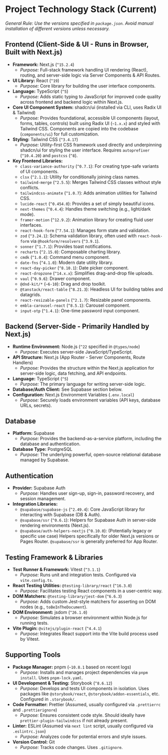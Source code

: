 # Project Technology Stack (Current)

_General Rule: Use the versions specified in `package.json`. Avoid manual installation of different versions unless necessary._

## Frontend (Client-Side & UI - Runs in Browser, Built with Next.js)

*   **Framework:** Next.js (`^15.2.4`)
    *   _Purpose:_ Full-stack framework handling UI rendering (React), routing, and server-side logic via Server Components & API Routes.
*   **UI Library:** React (`^19`)
    *   _Purpose:_ Core library for building the user interface components.
*   **Language:** TypeScript (`^5`)
    *   _Purpose:_ Adds static typing to JavaScript for improved code quality across frontend and backend logic within Next.js.
*   **Core UI Component System:** shadcn/ui (installed via CLI, uses Radix UI & Tailwind)
    *   _Purpose:_ Provides foundational, accessible UI components (layout, forms, tables, controls) built using Radix UI (`~1.x.x`) and styled with Tailwind CSS. Components are copied into the codebase (`components/ui`) for full customization.
*   **Styling:** Tailwind CSS (`^3.4.17`)
    *   _Purpose:_ Utility-first CSS framework used directly and underpinning shadcn/ui for styling the user interface. Requires `autoprefixer` (`^10.4.20`) and `postcss` (`^8`).
*   **Key Frontend Libraries:**
    *   `class-variance-authority` (`^0.7.1`): For creating type-safe variants of UI components.
    *   `clsx` (`^2.1.1`): Utility for conditionally joining class names.
    *   `tailwind-merge` (`^2.5.5`): Merges Tailwind CSS classes without style conflicts.
    *   `tailwindcss-animate` (`^1.0.7`): Adds animation utilities for Tailwind CSS.
    *   `lucide-react` (`^0.454.0`): Provides a set of simply beautiful icons.
    *   `next-themes` (`^0.4.4`): Handles theme switching (e.g., light/dark mode).
    *   `framer-motion` (`^12.9.2`): Animation library for creating fluid user interfaces.
    *   `react-hook-form` (`^7.54.1`): Manages form state and validation.
    *   `zod` (`^3.24.1`): Schema validation library, often used with `react-hook-form` via `@hookform/resolvers` (`^3.9.1`).
    *   `sonner` (`^1.7.1`): Provides toast notifications.
    *   `recharts` (`^2.15.0`): Composable charting library.
    *   `cmdk` (`^1.0.4`): Command menu component.
    *   `date-fns` (`^4.1.0`): Modern date utility library.
    *   `react-day-picker` (`^8.10.1`): Date picker component.
    *   `react-dropzone` (`^14.x.x`): Simplifies drag-and-drop file uploads.
    *   `vaul` (`^0.9.6`): Drawer component.
    *   `@dnd-kit/*` (`~6-10`): Drag and drop toolkit.
    *   `@tanstack/react-table` (`^8.21.3`): Headless UI for building tables and datagrids.
    *   `react-resizable-panels` (`^2.1.7`): Resizable panel components.
    *   `embla-carousel-react` (`^8.5.1`): Carousel component.
    *   `input-otp` (`^1.4.1`): One-time password input component.

## Backend (Server-Side - Primarily Handled by Next.js)

*   **Runtime Environment:** Node.js (`^22` specified in `@types/node`)
    *   _Purpose:_ Executes server-side JavaScript/TypeScript.
*   **API Structure:** Next.js (App Router - Server Components, Route Handlers)
    *   _Purpose:_ Provides the structure within the Next.js application for server-side logic, data fetching, and API endpoints.
*   **Language:** TypeScript (`^5`)
    *   _Purpose:_ The primary language for writing server-side logic.
*   **Database/Auth Client:** See Supabase section below.
*   **Configuration:** Next.js Environment Variables (`.env.local`)
    *   _Purpose:_ Securely loads environment variables (API keys, database URLs, secrets).

## Database

*   **Platform:** Supabase
    *   _Purpose:_ Provides the backend-as-a-service platform, including the database and authentication.
*   **Database Type:** PostgreSQL
    *   _Purpose:_ The underlying powerful, open-source relational database managed by Supabase.

## Authentication

*   **Provider:** Supabase Auth
    *   _Purpose:_ Handles user sign-up, sign-in, password recovery, and session management.
*   **Integration Libraries:**
    *   `@supabase/supabase-js` (`^2.49.4`): Core JavaScript library for interacting with Supabase (DB & Auth).
    *   `@supabase/ssr` (`^0.6.1`): Helpers for Supabase Auth in server-side rendering environments (Next.js).
    *   `@supabase/auth-helpers-nextjs` (`^0.10.0`): (Potentially legacy or specific use case) Helpers specifically for older Next.js versions or Pages Router. `@supabase/ssr` is generally preferred for App Router.

## Testing Framework & Libraries

*   **Test Runner & Framework:** Vitest (`^3.1.1`)
    *   _Purpose:_ Runs unit and integration tests. Configured via `vite.config.ts`.
*   **React Testing Utilities:** `@testing-library/react` (`^16.3.0`)
    *   _Purpose:_ Facilitates testing React components in a user-centric way.
*   **DOM Matchers:** `@testing-library/jest-dom` (`^6.6.3`)
    *   _Purpose:_ Adds custom Jest-style matchers for asserting on DOM nodes (e.g., `toBeInTheDocument`).
*   **DOM Environment:** jsdom (`^26.1.0`)
    *   _Purpose:_ Simulates a browser environment within Node.js for running tests.
*   **Vite Plugin:** `@vitejs/plugin-react` (`^4.4.1`)
    *   _Purpose:_ Integrates React support into the Vite build process used by Vitest.

## Supporting Tools

*   **Package Manager:** pnpm (`~10.8.1` based on recent logs)
    *   _Purpose:_ Installs and manages project dependencies via `pnpm install`. Uses `pnpm-lock.yaml`.
*   **UI Development & Testing:** Storybook (`^8.6.12`)
    *   _Purpose:_ Develops and tests UI components in isolation. Uses packages like `@storybook/react`, `@storybook/addon-essentials`, etc. Configured in `.storybook/`.
*   **Code Formatter:** Prettier (Assumed, usually configured via `.prettierrc` and `.prettierignore`)
    *   _Purpose:_ Ensures consistent code style. Should ideally have `prettier-plugin-tailwindcss` if not already present.
*   **Linter:** ESLint (Assumed via `next lint` script, usually configured via `.eslintrc.json`)
    *   _Purpose:_ Analyzes code for potential errors and style issues.
*   **Version Control:** Git
    *   _Purpose:_ Tracks code changes. Uses `.gitignore`.